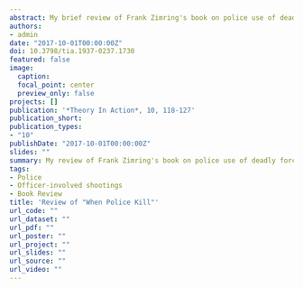 ```yaml
---
abstract: My brief review of Frank Zimring's book on police use of deadly force. Zimring carefully navigates multiple datasets to draw conclusions about what we know - and don't know - about citizen deaths at the hands of police. He makes several policy recommendations which he believes can eliminate 50 to 80% of police killings without jeapordizing the lives of officers or drastically changing the way they do their jobs.
authors:
- admin
date: "2017-10-01T00:00:00Z"
doi: 10.3798/tia.1937-0237.1730
featured: false
image:
  caption: 
  focal_point: center
  preview_only: false
projects: []
publication: '*Theory In Action*, 10, 118-127'
publication_short: 
publication_types:
- "10"
publishDate: "2017-10-01T00:00:00Z"
slides: ""
summary: My review of Frank Zimring's book on police use of deadly force.
tags:
- Police
- Officer-involved shootings
- Book Review
title: 'Review of "When Police Kill"'
url_code: ""
url_dataset: ""
url_pdf: ""
url_poster: ""
url_project: ""
url_slides: ""
url_source: ""
url_video: ""
---
```



